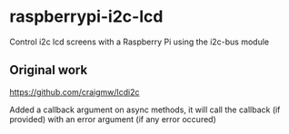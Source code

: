 # raspberrypi-i2c-lcd
 Control i2c lcd screens with a Raspberry Pi using the i2c-bus module

## Original work
https://github.com/craigmw/lcdi2c

Added a callback argument on async methods, it will call the callback (if provided) with an error argument (if any error occured)
